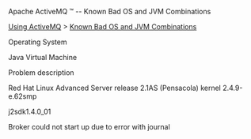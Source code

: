 Apache ActiveMQ ™ -- Known Bad OS and JVM Combinations 

[Using ActiveMQ](using-activemq.html) > [Known Bad OS and JVM Combinations](known-bad-os-and-jvm-combinations.html)


Operating System

Java Virtual Machine

Problem description

Red Hat Linux Advanced Server release 2.1AS (Pensacola) kernel 2.4.9-e.62smp

j2sdk1.4.0_01

Broker could not start up due to error with journal

